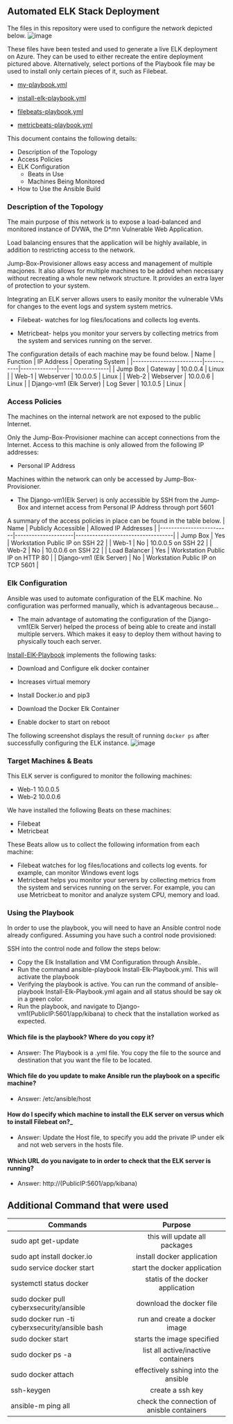 ## Automated ELK Stack Deployment

The files in this repository were used to configure the network depicted below.
![image](https://user-images.githubusercontent.com/74883969/120398363-125a6200-c308-11eb-8d19-83a7b4e13206.png)


These files have been tested and used to generate a live ELK deployment on Azure. They can be used to either recreate the entire deployment pictured above. Alternatively, select portions of the Playbook file may be used to install only certain pieces of it, such as Filebeat.

  -  [my-playbook.yml](https://github.com/andrewjhnsn/Elk-Stack-Project-1/blob/main/Ansible/yml-Playbooks/my-playbook.yml) 
- [install-elk-playbook.yml](https://github.com/andrewjhnsn/Elk-Stack-Project-1/blob/main/Ansible/yml-Playbooks/install-elk-playbook.yml)

-	[filebeats-playbook.yml](https://github.com/andrewjhnsn/Elk-Stack-Project-1/blob/main/Ansible/yml-Playbooks/filebeats-playbook.yml)

-	[metricbeats-playbook.yml](https://github.com/andrewjhnsn/Elk-Stack-Project-1/blob/main/Ansible/yml-Playbooks/metricbeats.playbook.yml)




This document contains the following details:
- Description of the Topology
- Access Policies
- ELK Configuration
  - Beats in Use
  - Machines Being Monitored
- How to Use the Ansible Build


### Description of the Topology

The main purpose of this network is to expose a load-balanced and monitored instance of DVWA, the D*mn Vulnerable Web Application.

Load balancing ensures that the application will be highly available, in addition to restricting access to the network.

Jump-Box-Provisioner allows easy access and management of multiple macjones. It also allows for multiple machines to be added when necessary without recreating a whole new network structure. It provides an extra layer of protection to your system.

Integrating an ELK server allows users to easily monitor the vulnerable VMs for changes to the event logs and system system metrics.
- Filebeat- watches for log files/locations and collects log events.

- Metricbeat- helps you monitor your servers by collecting metrics from the system and services running on the server.



The configuration details of each machine may be found below.
 | Name                    | Function  | IP Address  | Operating System |
 |-------------------------|-----------|-------------|------------------|
 | Jump Box                | Gateway   | 10.0.0.4    | Linux            |
 | Web-1                   | Webserver | 10.0.0.5    | Linux            |
 | Web-2                   | Webserver | 10.0.0.6    | Linux            |
 | Django-vm1 (Elk Server) | Log Sever | 10.1.0.5    | Linux            |



### Access Policies

The machines on the internal network are not exposed to the public Internet. 

Only the Jump-Box-Provisioner machine can accept connections from the Internet. Access to this machine is only allowed from the following IP addresses:
- Personal IP Address

Machines within the network can only be accessed by Jump-Box-Provisioner.
- The Django-vm1(Elk Server) is only accessible by SSH from the Jump-Box and internet access from Personal IP Address through port 5601

A summary of the access policies in place can be found in the table below.
| Name                    | Publicly Accessible | Allowed IP Addresses              |
|-------------------------|---------------------|-----------------------------------|
| Jump Box                | Yes                  | Workstation Public IP on SSH 22   |
| Web-1                   | No                  | 10.0.0.5 on SSH 22                |
| Web-2                   | No                  | 10.0.0.6 on SSH 22                |
| Load Balancer           | Yes                 | Workstation Public IP on HTTP 80  |
| Django-vm1 (Elk Server) | No                  | Workstation Public IP on TCP 5601 |

### Elk Configuration

Ansible was used to automate configuration of the ELK machine. No configuration was performed manually, which is advantageous because...
- The main advantage of automating the configuration of the Django-vm1(Elk Server) helped the process of being able to create and install multiple servers. Which makes it easy to deploy them without having to physically touch each server.

[Install-ElK-Playbook](https://github.com/andrewjhnsn/Elk-Stack-Project-1/blob/main/Ansible/yml-Playbooks/install-elk-playbook.yml) implements the following tasks:
- Download and Configure elk docker container 

- Increases virtual memory

- Install Docker.io and pip3
     
 - Download the Docker Elk Container 
 - Enable docker to start on reboot

The following screenshot displays the result of running `docker ps` after successfully configuring the ELK instance.
 ![image](https://user-images.githubusercontent.com/74883969/120400401-ce695c00-c30b-11eb-8e43-9507d0ecdeaf.png)



### Target Machines & Beats
This ELK server is configured to monitor the following machines:
  - Web-1 10.0.0.5
- Web-2 10.0.0.6


We have installed the following Beats on these machines:
- Filebeat
- Metricbeat


These Beats allow us to collect the following information from each machine:
-  Filebeat watches for log files/locations and collects log events. for example, can monitor Windows event logs
- Metricbeat helps you monitor your servers by collecting metrics from the system and services running on the server. For example, you can use Metricbeat to monitor and analyze system CPU, memory and load.	

### Using the Playbook
In order to use the playbook, you will need to have an Ansible control node already configured. Assuming you have such a control node provisioned: 

SSH into the control node and follow the steps below:
- Copy the Elk Installation and VM Configuration through Ansible..
- Run the command ansible-playbook Install-Elk-Playbook.yml. This will activate the playbook
- Verifying the playbook is active. You can run the command of ansible-playbook Install-Elk-Playbook.yml again and all status should be say ok in a green color.
- Run the playbook, and navigate to Django-vm1(PublicIP:5601/app/kibana) to check that the installation worked as expected.


#### Which file is the playbook? Where do you copy it?
- Answer: The Playbook is a .yml file. You copy the file to the source and destination that you want the file to be located. 

#### Which file do you update to make Ansible run the playbook on a specific machine?
 - Answer: /etc/ansible/host
 
#### How do I specify which machine to install the ELK server on versus which to install Filebeat on?_

 - Answer: Update the Host file, to specify you add the private IP under elk and not web servers in the hosts file.

#### Which URL do you navigate to in order to check that the ELK server is running?
  - Answer: http://(PublicIP:5601/app/kibana)


## Additional Command that were used
| Commands                                        |                   Purpose                  |
|-------------------------------------------------|:------------------------------------------:|
| sudo apt get-update                             | this will update all packages              |
| sudo apt install docker.io                      |         install docker application         |
| sudo service docker start                       |        start the docker application        |
| systemctl status docker                         |      statis of the docker application      |
| sudo docker pull cyberxsecurity/ansible         |          download the docker file          |
| sudo docker run -ti cyberxsecurity/ansible bash |        run and create a docker image       |
| sudo docker start                               | starts the image specified                 |
| sudo docker ps -a                               | list all active/inactive containers        |
| sudo docker attach                              | effectively sshing into the ansible        |
| ssh-keygen                                      | create a ssh key                           |
| ansible-m ping all                              | check the connection of anisble containers |


